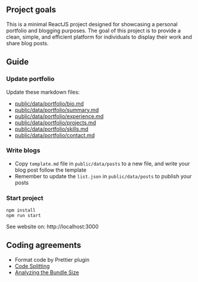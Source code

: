 ## Project goals

This is a minimal ReactJS project designed for showcasing a personal portfolio and blogging purposes. The goal of this project is to provide a clean, simple, and efficient platform for individuals to display their work and share blog posts.

## Guide

### Update portfolio

Update these markdown files:
- [public/data/portfolio/bio.md](https://github.com/devlogex/personal-sites/blob/main/public/data/portfolio/bio.md)
- [public/data/portfolio/summary.md](https://github.com/devlogex/personal-sites/blob/main/public/data/portfolio/summary.md)
- [public/data/portfolio/experience.md](https://github.com/devlogex/personal-sites/blob/main/public/data/portfolio/experience.md)
- [public/data/portfolio/projects.md](https://github.com/devlogex/personal-sites/blob/main/public/data/portfolio/projects.md)
- [public/data/portfolio/skills.md](https://github.com/devlogex/personal-sites/blob/main/public/data/portfolio/projects.md)
- [public/data/portfolio/contact.md](https://github.com/devlogex/personal-sites/blob/main/public/data/portfolio/contact.md)

### Write blogs

- Copy `template.md` file in `public/data/posts` to a new file, and write your blog post follow the template
- Remember to update the `list.json` in `public/data/posts` to publish your posts

### Start project

```
npm install
npm run start
```

See website on: http://localhost:3000


## Coding agreements

- Format code by Prettier plugin
- [Code Splitting](https://facebook.github.io/create-react-app/docs/code-splitting)
- [Analyzing the Bundle Size](https://facebook.github.io/create-react-app/docs/analyzing-the-bundle-size)
